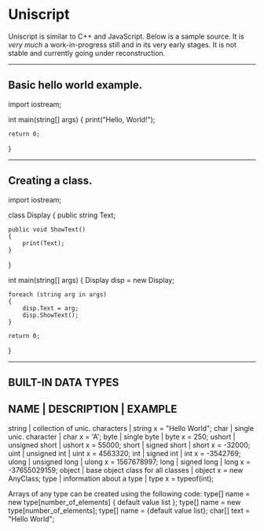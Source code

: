 # Uniscript
Uniscript is similar to C++ and JavaScript. Below is a sample source. It is _very much_ a work-in-progress still and in its very early stages.
It is not stable and currently going under reconstruction.


------------------------------------------------------
Basic hello world example.
------------------------------------------------------

import iostream;

int main(string[] args)
{
	print("Hello, World!");
	
	return 0;
}

------------------------------------------------------
Creating a class.
------------------------------------------------------

import iostream;

class Display
{
	public string Text;
	
	public void ShowText()
	{
		print(Text);
	}
}

int main(string[] args)
{
	Display disp = new Display;
	
	foreach (string arg in args)
	{
		disp.Text = arg;
		disp.ShowText();
	}
	
	return 0;
}

------------------------------------------------------------------------
BUILT-IN DATA TYPES
------------------------------------------------------------------------
NAME		| DESCRIPTION						| EXAMPLE
------------------------------------------------------------------------
string		| collection of unic. characters	| string x = "Hello World";
char		| single unic. character			| char x = 'A';
byte		| single byte						| byte x = 250;
ushort		| unsigned short					| ushort x = 55000;
short		| signed short						| short x = -32000;
uint		| unsigned int						| uint x = 4563320;
int			| signed int						| int x = -3542769;
ulong		| unsigned long						| ulong x = 1567678997;
long		| signed long						| long x = -37655029159;
object		| base object class for all classes	| object x = new AnyClass;
type		| information about a type			| type x = typeof(int);



Arrays of any type can be created using the following code:
type[] name = new type[number_of_elements] { default value list };
type[] name = new type[number_of_elements];
type[] name = {default value list};
char[] text = "Hello World";
